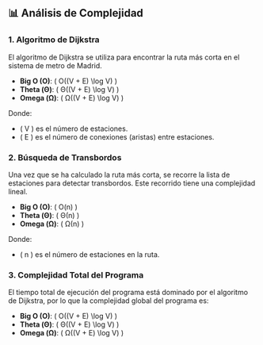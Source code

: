 ## 📊 Análisis de Complejidad

### 1. Algoritmo de Dijkstra

El algoritmo de Dijkstra se utiliza para encontrar la ruta más corta en el sistema de metro de Madrid.

- **Big O (O)**: \( O((V + E) \log V) \)
- **Theta (Θ)**: \( Θ((V + E) \log V) \)
- **Omega (Ω)**: \( Ω((V + E) \log V) \)

Donde:
- \( V \) es el número de estaciones.
- \( E \) es el número de conexiones (aristas) entre estaciones.

### 2. Búsqueda de Transbordos

Una vez que se ha calculado la ruta más corta, se recorre la lista de estaciones para detectar transbordos. Este recorrido tiene una complejidad lineal.

- **Big O (O)**: \( O(n) \)
- **Theta (Θ)**: \( Θ(n) \)
- **Omega (Ω)**: \( Ω(n) \)

Donde:
- \( n \) es el número de estaciones en la ruta.

### 3. Complejidad Total del Programa

El tiempo total de ejecución del programa está dominado por el algoritmo de Dijkstra, por lo que la complejidad global del programa es:

- **Big O (O)**: \( O((V + E) \log V) \)
- **Theta (Θ)**: \( Θ((V + E) \log V) \)
- **Omega (Ω)**: \( Ω((V + E) \log V) \)
